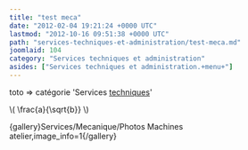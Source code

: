 ```yaml
---
title: "test meca"
date: "2012-02-04 19:21:24 +0000 UTC"
lastmod: "2012-10-16 09:51:38 +0000 UTC"
path: "services-techniques-et-administration/test-meca.md"
joomlaid: 104
category: "Services techniques et administration"
asides: ["Services techniques et administration.+menu+"]
---
```

toto => catégorie 'Services [techniques](images/0_90_PtHard_PPgFree.pdf)'

\\( \\frac{a}{\\sqrt{b}} \\)

{gallery}Services/Mecanique/Photos Machines atelier,image\_info=1{/gallery}
